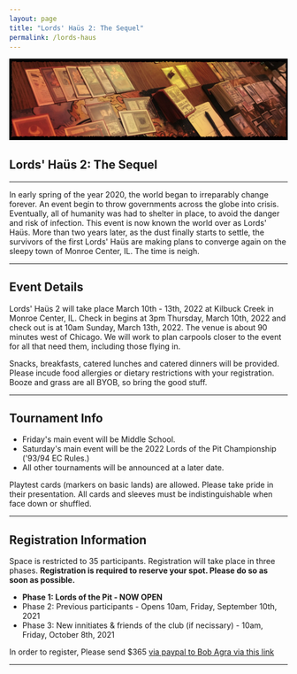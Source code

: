 ```yaml
---
layout: page
title: "Lords' Haüs 2: The Sequel"
permalink: /lords-haus
---
```


![](/assets/images/site/os-edh.jpg)

## Lords' Haüs 2: The Sequel

---

In early spring of the year 2020, the world began to irreparably change forever. An event begin to throw governments across the globe into crisis. Eventually, all of humanity was had to shelter in place, to avoid the danger and risk of infection. This event is now known the world over as Lords' Haüs. More than two years later, as the dust finally starts to settle, the survivors of the first Lords' Haüs are making plans to converge again on the sleepy town of Monroe Center, IL. The time is neigh.

---

## Event Details

Lords' Haüs 2 will take place March 10th - 13th, 2022 at Kilbuck Creek in Monroe Center, IL. Check in begins at 3pm Thursday, March 10th, 2022 and check out is at 10am Sunday, March 13th, 2022. The venue is about 90 minutes west of Chicago. We will work to plan carpools closer to the event for all that need them, including those flying in.

Snacks, breakfasts, catered lunches and catered dinners will be provided. Please incude food allergies or dietary restrictions with your registration. Booze and grass are all BYOB, so bring the good stuff.

---

## Tournament Info

- Friday's main event will be Middle School.
- Saturday's main event will be the 2022 Lords of the Pit Championship ('93/94 EC Rules.)
- All other tournaments will be announced at a later date.

Playtest cards (markers on basic lands) are allowed. Please take pride in their presentation. All cards and sleeves must be indistinguishable when face down or shuffled.

---

## Registration Information

Space is restricted to 35 participants. Registration will take place in three phases. **Registration is required to reserve your spot. Please do so as soon as possible.**

- **Phase 1: Lords of the Pit - NOW OPEN**
- Phase 2: Previous participants - Opens 10am, Friday, September 10th, 2021
- Phase 3: New innitiates & friends of the club (if necissary) - 10am, Friday, October 8th, 2021

In order to register, Please send $365 [via paypal to Bob Agra via this link](https://paypal.me/bobagra?locale.x=en_US)

---
